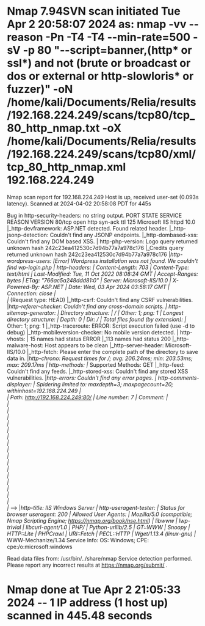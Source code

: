# Nmap 7.94SVN scan initiated Tue Apr  2 20:58:07 2024 as: nmap -vv --reason -Pn -T4 -T4 --min-rate=500 -sV -p 80 "--script=banner,(http* or ssl*) and not (brute or broadcast or dos or external or http-slowloris* or fuzzer)" -oN /home/kali/Documents/Relia/results/192.168.224.249/scans/tcp80/tcp_80_http_nmap.txt -oX /home/kali/Documents/Relia/results/192.168.224.249/scans/tcp80/xml/tcp_80_http_nmap.xml 192.168.224.249
Nmap scan report for 192.168.224.249
Host is up, received user-set (0.093s latency).
Scanned at 2024-04-02 20:58:08 PDT for 445s

Bug in http-security-headers: no string output.
PORT   STATE SERVICE REASON          VERSION
80/tcp open  http    syn-ack ttl 125 Microsoft IIS httpd 10.0
|_http-devframework: ASP.NET detected. Found related header.
|_http-jsonp-detection: Couldn't find any JSONP endpoints.
|_http-dombased-xss: Couldn't find any DOM based XSS.
| http-php-version: Logo query returned unknown hash 242c23ea412530c7d94b77a7a978c176
|_Credits query returned unknown hash 242c23ea412530c7d94b77a7a978c176
|_http-wordpress-users: [Error] Wordpress installation was not found. We couldn't find wp-login.php
| http-headers: 
|   Content-Length: 703
|   Content-Type: text/html
|   Last-Modified: Tue, 11 Oct 2022 08:08:24 GMT
|   Accept-Ranges: bytes
|   ETag: "766ac5a248ddd81:0"
|   Server: Microsoft-IIS/10.0
|   X-Powered-By: ASP.NET
|   Date: Wed, 03 Apr 2024 03:58:17 GMT
|   Connection: close
|   
|_  (Request type: HEAD)
|_http-csrf: Couldn't find any CSRF vulnerabilities.
|_http-referer-checker: Couldn't find any cross-domain scripts.
| http-sitemap-generator: 
|   Directory structure:
|     /
|       Other: 1; png: 1
|   Longest directory structure:
|     Depth: 0
|     Dir: /
|   Total files found (by extension):
|_    Other: 1; png: 1
|_http-traceroute: ERROR: Script execution failed (use -d to debug)
|_http-mobileversion-checker: No mobile version detected.
| http-vhosts: 
| 15 names had status ERROR
|_113 names had status 200
|_http-malware-host: Host appears to be clean
|_http-server-header: Microsoft-IIS/10.0
|_http-fetch: Please enter the complete path of the directory to save data in.
|_http-chrono: Request times for /; avg: 206.24ms; min: 203.53ms; max: 209.17ms
| http-methods: 
|_  Supported Methods: GET
|_http-feed: Couldn't find any feeds.
|_http-stored-xss: Couldn't find any stored XSS vulnerabilities.
|_http-errors: Couldn't find any error pages.
| http-comments-displayer: 
| Spidering limited to: maxdepth=3; maxpagecount=20; withinhost=192.168.224.249
|     
|     Path: http://192.168.224.249:80/
|     Line number: 7
|     Comment: 
|         
|         
|         
|         
|         
|         
|         
|         
|         
|         
|         
|         
|         
|         
|         
|         
|         
|_        -->
|_http-title: IIS Windows Server
| http-useragent-tester: 
|   Status for browser useragent: 200
|   Allowed User Agents: 
|     Mozilla/5.0 (compatible; Nmap Scripting Engine; https://nmap.org/book/nse.html)
|     libwww
|     lwp-trivial
|     libcurl-agent/1.0
|     PHP/
|     Python-urllib/2.5
|     GT::WWW
|     Snoopy
|     HTTP::Lite
|     PHPCrawl
|     URI::Fetch
|     PECL::HTTP
|     Wget/1.13.4 (linux-gnu)
|_    WWW-Mechanize/1.34
Service Info: OS: Windows; CPE: cpe:/o:microsoft:windows

Read data files from: /usr/bin/../share/nmap
Service detection performed. Please report any incorrect results at https://nmap.org/submit/ .
# Nmap done at Tue Apr  2 21:05:33 2024 -- 1 IP address (1 host up) scanned in 445.48 seconds
